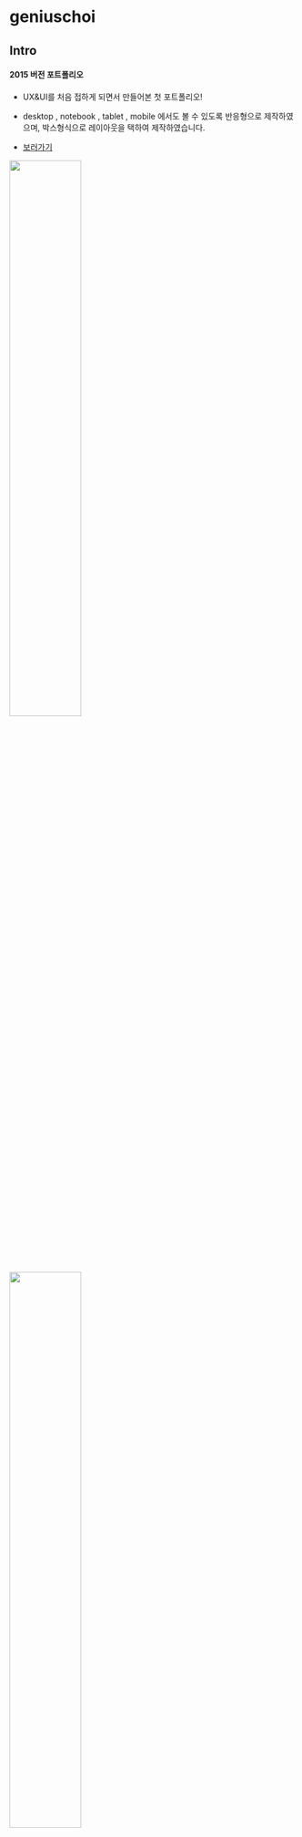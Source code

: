 # geniuschoi

## Intro
#### 2015 버전 포트폴리오 ####

- UX&UI를 처음 접하게 되면서 만들어본 첫 포트폴리오!
- desktop , notebook , tablet , mobile 에서도 볼 수 있도록 반응형으로 제작하였으며, 박스형식으로 레이아웃을 택하여 제작하였습니다.

- [보러가기](http://gigas.synology.me:7070/geniuschoi)

<img src="http://gigas.synology.me/portfolio/images/openchatting-username.png" width="50%">
<img src="http://gigas.synology.me/portfolio/images/openchatting-receiver.png" width="50%">
<img src="http://gigas.synology.me/portfolio/images/openchatting-sender.png" width="50%">
